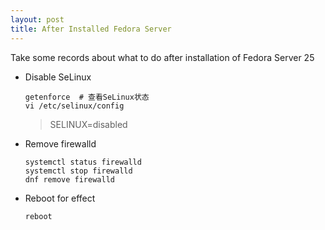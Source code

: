 ```yaml
---
layout: post
title: After Installed Fedora Server
---
```


Take some records about what to do after installation of Fedora Server 25


- Disable SeLinux
  ```shell
  getenforce  # 查看SeLinux状态
  vi /etc/selinux/config
  ```
  > SELINUX=disabled

- Remove firewalld
  ```shell
  systemctl status firewalld
  systemctl stop firewalld
  dnf remove firewalld
  ```

- Reboot for effect
  ```shell
  reboot
  ```
